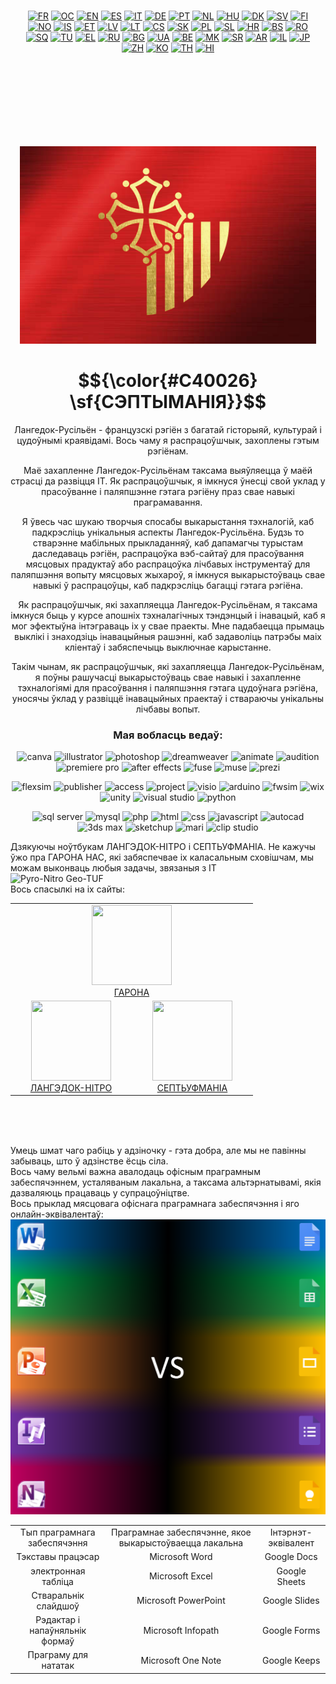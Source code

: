 <p style="margin: 15px;" align="center">
  <a href="https://github.com/Septimania/septimania/blob/main/README_FR.md"><img src="https://upload.wikimedia.org/wikipedia/commons/thumb/c/c3/Flag_of_France.svg/800px-Flag_of_France.svg.png" alt="FR" height="32px"></a>
  <a href="https://github.com/Septimania/septimania/blob/main/README_OC.md"><img src="https://upload.wikimedia.org/wikipedia/commons/thumb/4/45/Flag_of_Occitania.svg/320px-Flag_of_Occitania.svg.png" alt="OC" height="32px"></a>
  <a href="https://github.com/Septimania/septimania/blob/main/README_EN.md"><img src="https://upload.wikimedia.org/wikipedia/commons/thumb/8/83/Flag_of_the_United_Kingdom_%283-5%29.svg/320px-Flag_of_the_United_Kingdom_%283-5%29.svg.png" alt="EN" height="32px"></a>
  <a href="https://github.com/Septimania/septimania/blob/main/README_ES.md"><img src="https://upload.wikimedia.org/wikipedia/commons/thumb/9/9a/Flag_of_Spain.svg/320px-Flag_of_Spain.svg.png?uselang=fr" alt="ES" height="32px"></a>
  <a href="https://github.com/Septimania/septimania/blob/main/README_IT.md"><img src="https://upload.wikimedia.org/wikipedia/commons/thumb/0/03/Flag_of_Italy.svg/320px-Flag_of_Italy.svg.png" alt="IT" height="32px"><a>
  <a href="https://github.com/Septimania/septimania/blob/main/README_DE.md"><img src="https://upload.wikimedia.org/wikipedia/commons/thumb/b/ba/Flag_of_Germany.svg/320px-Flag_of_Germany.svg.png" alt="DE" height="32px"></a>
  <a href="https://github.com/Septimania/septimania/blob/main/README_PT.md"><img src="https://upload.wikimedia.org/wikipedia/commons/thumb/5/5c/Flag_of_Portugal.svg/320px-Flag_of_Portugal.svg.png?uselang=fr" alt="PT" height="32px"></a>
  <a href="https://github.com/Septimania/septimania/blob/main/README_NL.md"><img src="https://upload.wikimedia.org/wikipedia/commons/thumb/2/20/Flag_of_the_Netherlands.svg/320px-Flag_of_the_Netherlands.svg.png" alt="NL" height="32px"></a>
  <a href="https://github.com/Septimania/septimania/blob/main/README_HU.md"><img src="https://upload.wikimedia.org/wikipedia/commons/thumb/c/c1/Flag_of_Hungary.svg/2560px-Flag_of_Hungary.svg.png" alt="HU" height="32px"></a>
  <a href="https://github.com/Septimania/septimania/blob/main/README_DK.md"><img src="https://upload.wikimedia.org/wikipedia/commons/thumb/9/9c/Flag_of_Denmark.svg/2560px-Flag_of_Denmark.svg.png" alt="DK" height="32px"></a>
  <a href="https://github.com/Septimania/septimania/blob/main/README_SV.md"><img src="https://upload.wikimedia.org/wikipedia/commons/thumb/4/4c/Flag_of_Sweden.svg/2560px-Flag_of_Sweden.svg.png" alt="SV" height="32px"></a>
  <a href="https://github.com/Septimania/septimania/blob/main/README_FI.md"><img src="https://upload.wikimedia.org/wikipedia/commons/thumb/b/bc/Flag_of_Finland.svg/2560px-Flag_of_Finland.svg.png" alt="FI" height="32px"></a>
  <a href="https://github.com/Septimania/septimania/blob/main/README_NO.md"><img src="https://upload.wikimedia.org/wikipedia/commons/thumb/d/d9/Flag_of_Norway.svg/2560px-Flag_of_Norway.svg.png" alt="NO" height="32px"></a>
  <a href="https://github.com/Septimania/septimania/blob/main/README_IS.md"><img src="https://upload.wikimedia.org/wikipedia/commons/thumb/c/ce/Flag_of_Iceland.svg/2560px-Flag_of_Iceland.svg.png" alt="IS" height="32px"></a>
  <a href="https://github.com/Septimania/septimania/blob/main/README_ET.md"><img src="https://upload.wikimedia.org/wikipedia/commons/thumb/8/8f/Flag_of_Estonia.svg/langfr-2880px-Flag_of_Estonia.svg.png" alt="ET" height="32px"></a>
  <a href="https://github.com/Septimania/septimania/blob/main/README_LV.md"><img src="https://upload.wikimedia.org/wikipedia/commons/thumb/8/84/Flag_of_Latvia.svg/langfr-2880px-Flag_of_Latvia.svg.png" alt="LV" height="32px"></a>
  <a href="https://github.com/Septimania/septimania/blob/main/README_LT.md"><img src="https://upload.wikimedia.org/wikipedia/commons/thumb/1/11/Flag_of_Lithuania.svg/langfr-2880px-Flag_of_Lithuania.svg.png" alt="LT" height="32px"></a>
  <a href="https://github.com/Septimania/septimania/blob/main/README_CS.md"><img src="https://upload.wikimedia.org/wikipedia/commons/thumb/c/cb/Flag_of_the_Czech_Republic.svg/langfr-2880px-Flag_of_the_Czech_Republic.svg.png" alt="CS" height="32px"></a>
  <a href="https://github.com/Septimania/septimania/blob/main/README_SK.md"><img src="https://upload.wikimedia.org/wikipedia/commons/thumb/e/e6/Flag_of_Slovakia.svg/langfr-2880px-Flag_of_Slovakia.svg.png" alt="SK" height="32px"></a>
  <a href="https://github.com/Septimania/septimania/blob/main/README_PL.md"><img src="https://upload.wikimedia.org/wikipedia/commons/thumb/1/12/Flag_of_Poland.svg/langfr-2880px-Flag_of_Poland.svg.png" alt="PL" height="32px"></a>
  <a href="https://github.com/Septimania/septimania/blob/main/README_SL.md"><img src="https://upload.wikimedia.org/wikipedia/commons/thumb/f/f0/Flag_of_Slovenia.svg/langfr-2880px-Flag_of_Slovenia.svg.png" alt="SL" height="32px"></a>
  <a href="https://github.com/Septimania/septimania/blob/main/README_HR.md"><img src="https://upload.wikimedia.org/wikipedia/commons/thumb/1/1b/Flag_of_Croatia.svg/langfr-2880px-Flag_of_Croatia.svg.png" alt="HR" height="32px"></a>
  <a href="https://github.com/Septimania/septimania/blob/main/README_BS.md"><img src="https://upload.wikimedia.org/wikipedia/commons/thumb/b/bf/Flag_of_Bosnia_and_Herzegovina.svg/langfr-2880px-Flag_of_Bosnia_and_Herzegovina.svg.png" alt="BS" height="32px"></a>
  <a href="https://github.com/Septimania/septimania/blob/main/README_RO.md"><img src="https://upload.wikimedia.org/wikipedia/commons/thumb/7/73/Flag_of_Romania.svg/langfr-2880px-Flag_of_Romania.svg.png" alt="RO" height="32px"></a>
  <a href="https://github.com/Septimania/septimania/blob/main/README_SQ.md"><img src="https://upload.wikimedia.org/wikipedia/commons/thumb/3/36/Flag_of_Albania.svg/langfr-2880px-Flag_of_Albania.svg.png" alt="SQ" height="32px"></a>
  <a href="https://github.com/Septimania/septimania/blob/main/README_TU.md"><img src="https://upload.wikimedia.org/wikipedia/commons/thumb/b/b4/Flag_of_Turkey.svg/langfr-2880px-Flag_of_Turkey.svg.png" alt="TU" height="32px"></a>
  <a href="https://github.com/Septimania/septimania/blob/main/README_EL.md"><img src="https://upload.wikimedia.org/wikipedia/commons/thumb/5/5c/Flag_of_Greece.svg/langfr-2880px-Flag_of_Greece.svg.png" alt="EL" height="32px"></a>
  <a href="https://github.com/Septimania/septimania/blob/main/README_RU.md"><img src="https://upload.wikimedia.org/wikipedia/commons/thumb/f/f3/Flag_of_Russia.svg/langfr-2880px-Flag_of_Russia.svg.png" alt="RU" height="32px"></a>
  <a href="https://github.com/Septimania/septimania/blob/main/README_BG.md"><img src="https://upload.wikimedia.org/wikipedia/commons/thumb/9/9a/Flag_of_Bulgaria.svg/langfr-2880px-Flag_of_Bulgaria.svg.png" alt="BG" height="32px"></a>
  <a href="https://github.com/Septimania/septimania/blob/main/README_UA.md"><img src="https://upload.wikimedia.org/wikipedia/commons/thumb/4/49/Flag_of_Ukraine.svg/langfr-2880px-Flag_of_Ukraine.svg.png" alt="UA" height="32px"></a>
  <a href="https://github.com/Septimania/septimania/blob/main/README_BE.md"><img src="https://upload.wikimedia.org/wikipedia/commons/thumb/8/85/Flag_of_Belarus.svg/langfr-2880px-Flag_of_Belarus.svg.png" alt="BE" height="32px"></a>
  <a href="https://github.com/Septimania/septimania/blob/main/README_MK.md"><img src="https://upload.wikimedia.org/wikipedia/commons/thumb/7/79/Flag_of_North_Macedonia.svg/langfr-2880px-Flag_of_North_Macedonia.svg.png" alt="MK" height="32px"></a>
  <a href="https://github.com/Septimania/septimania/blob/main/README_SR.md"><img src="https://upload.wikimedia.org/wikipedia/commons/thumb/f/ff/Flag_of_Serbia.svg/langfr-2880px-Flag_of_Serbia.svg.png" alt="SR" height="32px"></a>
  <a href="https://github.com/Septimania/septimania/blob/main/README_AR.md"><img src="https://upload.wikimedia.org/wikipedia/commons/thumb/2/2b/Flag_of_the_Arab_League.svg/langfr-2880px-Flag_of_the_Arab_League.svg.png" alt="AR" height="32px"></a>
  <a href="https://github.com/Septimania/septimania/blob/main/README_IL.md"><img src="https://upload.wikimedia.org/wikipedia/commons/thumb/d/d4/Flag_of_Israel.svg/langfr-2880px-Flag_of_Israel.svg.png" alt="IL" height="32px"></a>
  <a href="https://github.com/Septimania/septimania/blob/main/README_JP.md"><img src="https://upload.wikimedia.org/wikipedia/commons/thumb/9/9e/Flag_of_Japan.svg/langfr-2880px-Flag_of_Japan.svg.png" alt="JP" height="32px"></a>
  <a href="https://github.com/Septimania/septimania/blob/main/README_ZH.md"><img src="https://upload.wikimedia.org/wikipedia/commons/thumb/f/fa/Flag_of_the_People%27s_Republic_of_China.svg/langfr-2880px-Flag_of_the_People%27s_Republic_of_China.svg.png" alt="ZH" height="32px"></a>
  <a href="https://github.com/Septimania/septimania/blob/main/README_KO.md"><img src="https://upload.wikimedia.org/wikipedia/commons/thumb/0/09/Flag_of_South_Korea.svg/langfr-2880px-Flag_of_South_Korea.svg.png" alt="KO" height="32px"></a>
  <a href="https://github.com/Septimania/septimania/blob/main/README_TH.md"><img src="https://upload.wikimedia.org/wikipedia/commons/thumb/a/a9/Flag_of_Thailand.svg/langfr-2880px-Flag_of_Thailand.svg.png" alt="TH" height="32px"></a>
  <a href="https://github.com/Septimania/septimania/blob/main/README_HI.md"><img src="https://upload.wikimedia.org/wikipedia/commons/thumb/4/41/Flag_of_India.svg/langfr-2880px-Flag_of_India.svg.png" alt="HI" height="32px"></a>
</p>

<br />
<br />
<br />
<br />
<br />
<br />
<br />
<p style="margin: 15px;" align="center">
  <img src="https://github.com/Septimania/septimania/blob/main/Drapeau.png">
</p>

# $${\color{#C40026} \sf{СЭПТЫМАНІЯ}}$$

<p style="margin: 15px;" align="center">
<div align="center">Лангедок-Русільён - французскі рэгіён з багатай гісторыяй, культурай і цудоўнымі краявідамі. Вось чаму я распрацоўшчык, захоплены гэтым рэгіёнам.<br />

Маё захапленне Лангедок-Русільёнам таксама выяўляецца ў маёй страсці да развіцця ІТ. Як распрацоўшчык, я імкнуся ўнесці свой уклад у прасоўванне і паляпшэнне гэтага рэгіёну праз свае навыкі праграмавання.<br />

Я ўвесь час шукаю творчыя спосабы выкарыстання тэхналогій, каб падкрэсліць унікальныя аспекты Лангедок-Русільёна. Будзь то стварэнне мабільных прыкладанняў, каб дапамагчы турыстам даследаваць рэгіён, распрацоўка вэб-сайтаў для прасоўвання мясцовых прадуктаў або распрацоўка лічбавых інструментаў для паляпшэння вопыту мясцовых жыхароў, я імкнуся выкарыстоўваць свае навыкі ў распрацоўцы, каб падкрэсліць багацці гэтага рэгіёна.<br />

Як распрацоўшчык, які захапляецца Лангедок-Русільёнам, я таксама імкнуся быць у курсе апошніх тэхналагічных тэндэнцый і інавацый, каб я мог эфектыўна інтэграваць іх у свае праекты. Мне падабаецца прымаць выклікі і знаходзіць інавацыйныя рашэнні, каб задаволіць патрэбы маіх кліентаў і забяспечыць выключнае карыстанне.<br />

Такім чынам, як распрацоўшчык, які захапляецца Лангедок-Русільёнам, я поўны рашучасці выкарыстоўваць свае навыкі і захапленне тэхналогіямі для прасоўвання і паляпшэння гэтага цудоўнага рэгіёна, уносячы ўклад у развіццё інавацыйных праектаў і ствараючы унікальны лічбавы вопыт.</div>
</p>

<h3 align="center">Мая вобласць ведаў:</h3>

<p align="center"> 
<img src="https://upload.wikimedia.org/wikipedia/commons/0/08/Canva_icon_2021.svg" alt="canva" width="40" height="40"/>
<img src="https://www.vectorlogo.zone/logos/adobe_illustrator/adobe_illustrator-icon.svg" alt="illustrator" width="40" height="40"/>
<img src="https://upload.wikimedia.org/wikipedia/commons/thumb/a/af/Adobe_Photoshop_Mobile_icon.svg/1049px-Adobe_Photoshop_Mobile_icon.svg.png" alt="photoshop" width="40" height="40"/>
<img src="https://seeklogo.com/images/A/adobe-dreamweaver-cc-logo-715C7C7988-seeklogo.com.png" alt="dreamweaver" width="40" height="40"/>
<img src="https://upload.wikimedia.org/wikipedia/commons/thumb/e/e3/Adobe_Animate_CC_icon.svg/788px-Adobe_Animate_CC_icon.svg.png" alt="animate" width="40" height="40"/>
<img src="https://upload.wikimedia.org/wikipedia/commons/thumb/1/19/Adobe_Audition_CC_icon.svg/2101px-Adobe_Audition_CC_icon.svg.png" alt="audition" width="40" height="40"/>
<img src="https://encrypted-tbn0.gstatic.com/images?q=tbn:ANd9GcQ1Ztq4WCf8G42MvCnJpdFKRk__uLdm3m9U11TfFRlfWbBqTqVEHIb8jhmiOwbDQG_DSuM&usqp=CAU" alt="premiere pro" width="40" height="40"/>
<img src="https://upload.wikimedia.org/wikipedia/commons/thumb/2/29/Adobe_After_Effects_CC_icon.png/492px-Adobe_After_Effects_CC_icon.png" alt="after effects" width="40" height="40"/>
<img src="https://cdn4.iconfinder.com/data/icons/logos-and-brands/512/13_Fuse_Adobe_logo_logos-512.png" alt="fuse" width="40" height="40"/>
<img src="https://upload.wikimedia.org/wikipedia/commons/thumb/f/f5/Adobe_Muse_CC_icon.svg/1050px-Adobe_Muse_CC_icon.svg.png" alt="muse" width="40" height="40"/>
<img src="https://cdn.icon-icons.com/icons2/313/PNG/512/Prezi_34270.png" alt="prezi" width="40" height="40"/> 
</p>

<p align="center"> 
<img src="https://www.flexsim.com/wp-content/uploads/2020/04/FlexSim-XMark-1.png" alt="flexsim" width="40" height="40"/>
<img src="https://e7.pngegg.com/pngimages/132/456/png-clipart-microsoft-publisher-publisher-2010-microsoft-office-2010-microsoft-excel-microsoft-blue-text-thumbnail.png" alt="publisher" width="40" height="40"/>
<img src="https://www.gezginler.net/indir/resim-grafik/microsoft-access-2010-runtime-1341560091.png" alt="access" width="40" height="40"/>
<img src="https://files.softicons.com/download/application-icons/office-2010-icons-by-deleket/png/512x512/Microsoft-Office-Project.png" alt="project" width="40" height="40"/>
<img src="https://files.softicons.com/download/application-icons/office-2010-icons-by-deleket/png/512x512/Microsoft-Office-Visio.png" alt="visio" width="40" height="40"/>
<img src="https://cdn.icon-icons.com/icons2/159/PNG/256/arduino_22429.png" alt="arduino" width="40" height="40"/>
<img src="https://yt3.googleusercontent.com/ytc/AIf8zZSBIHjj646mGBCfoxCZd7VcBCbx1zD3DEBy71qI=s900-c-k-c0x00ffffff-no-rj" alt="fwsim" width="40" height="40"/>
<img src="https://cdn4.iconfinder.com/data/icons/logos-and-brands/512/380_Wix_logo-512.png" alt="wix" width="40" height="40"/>
<img src="https://cdn-icons-png.flaticon.com/512/5969/5969346.png" alt="unity" width="40" height="40"/>
<img src="https://upload.wikimedia.org/wikipedia/commons/thumb/5/59/Visual_Studio_Icon_2019.svg/2060px-Visual_Studio_Icon_2019.svg.png" alt="visual studio" width="40" height="40"/>
<img src="https://upload.wikimedia.org/wikipedia/commons/thumb/c/c3/Python-logo-notext.svg/1869px-Python-logo-notext.svg.png" alt="python" width="40" height="40"/>
</p>

<p align="center"> 
<img src="https://cyclr.com/wp-content/uploads/2022/03/ext-550.png" alt="sql server" width="40" height="40"/>
<img src="https://cdn4.iconfinder.com/data/icons/logos-3/181/MySQL-512.png" alt="mysql" width="40" height="40"/>
<img src="https://cdn-icons-png.flaticon.com/512/5968/5968332.png" alt="php" width="40" height="40"/>
<img src="https://cdn-icons-png.flaticon.com/512/732/732212.png" alt="html" width="40" height="40"/>
<img src="https://www.seekpng.com/png/full/141-1415372_css3-icon-png.png" alt="css" width="40" height="40"/>
<img src="https://iconape.com/wp-content/png_logo_vector/javascript-logo.png" alt="javascript" width="40" height="40"/>
<img src="https://play-lh.googleusercontent.com/y92LD5c5rdlNfquCy-YPNIvdnS4ISEL05wickp28OLya8WlmWQwXfAP0Yys9iTssny3K=w240-h480-rw" alt="autocad" width="40" height="40"/>
<img src="https://www.altam.fr/wp-content/uploads/2021/10/autodesk-3ds-max-small-social-400.png" alt="3ds max" width="40" height="40"/>
<img src="https://cdn.icon-icons.com/icons2/195/PNG/256/Google_Sketchup_23504.png" alt="sketchup" width="40" height="40"/>
<img src="https://toppng.com/uploads/preview/mari-logo-rgb-foundry-mari-logo-1156286701534oyfve948.png" alt="mari" width="40" height="40"/>
<img src="https://www.versluis.com/wp-content/uploads/2021/02/CSP-Clip-Studio-Icon.png" alt="clip studio" width="40" height="40"/>
</p>
<p>
  Дзякуючы ноўтбукам ЛАНГЭДОК-НІТРО і СЕПТЬУФМАНІА. Не кажучы ўжо пра ГАРОНА НАС, які забяспечвае іх каласальным сховішчам, мы можам выконваць любыя задачы, звязаныя з ІТ
  <br>
  <img src="https://github.com/Septimania/septimania/blob/main/Composition-2.gif" alt="Pyro-Nitro Geo-TUF">
  <br>
  Вось спасылкі на іх сайты:
  <br>
  <div align="center">
    <table>
      <tbody>
        <tr>
          <td width="180px" align="center" style="text-align:center;" colspan="2">
            <a href="https://synologygaronne.wixsite.com/synologygaronne">
              <img src="https://static.wixstatic.com/media/2cee29_31ae9c2953a54ff388ed0791e702ede6~mv2.png/v1/fill/w_160,h_160,al_c,q_85,usm_0.66_1.00_0.01,enc_auto/2cee29_31ae9c2953a54ff388ed0791e702ede6~mv2.png" width="128" height="128"/>
              <br>
              ГАРОНА
            </a>
          </td>
        </tr>
        <tr>
          <td width="180px" align="center" style="text-align:center;">
            <a href="https://languedocnitro.wixsite.com/languedoc-nitro">
              <img src="https://static.wixstatic.com/media/8e943e_ffda711e2f67497db875ad20d70c81cd~mv2.png/v1/fill/w_161,h_161,al_c,q_85,usm_0.66_1.00_0.01,enc_auto/unnamed.png" width="128" height="128"/>
              <br>
              ЛАНГЭДОК-НІТРО
            </a>
          </td>
           <td width="180px" align="center" style="text-align:center;">
            <a href="https://septufmanie.wixsite.com/septufmanie">
              <img src="https://static.wixstatic.com/media/9f8d77_a45ac70303364243a13a49791b768e98~mv2.png/v1/fill/w_161,h_161,al_c,q_85,usm_0.66_1.00_0.01,enc_auto/unnamed.png" width="128" height="128"/>
              <br>
              СЕПТЬУФМАНІА
            </a>
          </td>
        </tr>
      </tbody>
    </table>
  </div>
</p>
<br/>
<br/>
<br/>
<p>
  Умець шмат чаго рабіць у адзіночку - гэта добра, але мы не павінны забываць, што ў адзінстве ёсць сіла.<br/>
  Вось чаму вельмі важна авалодаць офісным праграмным забеспячэннем, усталяваным лакальна, а таксама альтэрнатывамі, якія дазваляюць працаваць у супрацоўніцтве.<br/>
  Вось прыклад мясцовага офіснага праграмнага забеспячэння і яго онлайн-эквівалентаў: <br/>
  <img src="https://github.com/Septimania/septimania/blob/main/microsoft vs google.png">
  <br>
  <div align="center">
    <table>
      <tbody>
		<tr>
          <td align="center" style="text-align:center;">
            Тып праграмнага забеспячэння
          </td>
          <td align="center" style="text-align:center;">
            Праграмнае забеспячэнне, якое выкарыстоўваецца лакальна
          </td>
          <td align="center" style="text-align:center;">
            Інтэрнэт-эквівалент
          </td>
        </tr>
        <tr>
          <td align="center" style="text-align:center;">
            Тэкставы працэсар
          </td>
          <td align="center" style="text-align:center;">
            Microsoft Word
          </td>
          <td align="center" style="text-align:center;">
            Google Docs
          </td>
        </tr>
        <tr>
          <td align="center" style="text-align:center;">
            электронная табліца
          </td>
          <td align="center" style="text-align:center;">
            Microsoft Excel
          </td>
          <td align="center" style="text-align:center;">
            Google Sheets
          </td>
        </tr>
        <tr>
          <td align="center" style="text-align:center;">
			Стваральнік слайдшоў
          </td>
          <td align="center" style="text-align:center;">
            Microsoft PowerPoint
          </td>
          <td align="center" style="text-align:center;">
            Google Slides
          </td>
        </tr>
        <tr>
          <td align="center" style="text-align:center;">
            Рэдактар ​​і напаўняльнік формаў
          </td>
          <td align="center" style="text-align:center;">
            Microsoft Infopath
          </td>
          <td align="center" style="text-align:center;">
            Google Forms
          </td>
        </tr>
        <tr>
          <td align="center" style="text-align:center;">
            Праграму для нататак
          </td>
          <td align="center" style="text-align:center;">
            Microsoft One Note
          </td>
          <td align="center" style="text-align:center;">
            Google Keeps
          </td>
        </tr>
      </tbody>
    </table>
  </div>
</p>
<br/>
<br/>
<br/>
